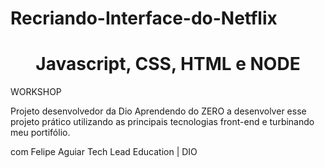 # Recriando-Interface-do-Netflix
<h1 align="center"> Javascript, CSS, HTML e NODE</h1>
WORKSHOP

Projeto desenvolvedor da Dio
Aprendendo do ZERO a desenvolver esse projeto prático utilizando 
as principais tecnologias front-end e turbinando meu portifólio.

com Felipe Aguiar
Tech Lead Education | DIO